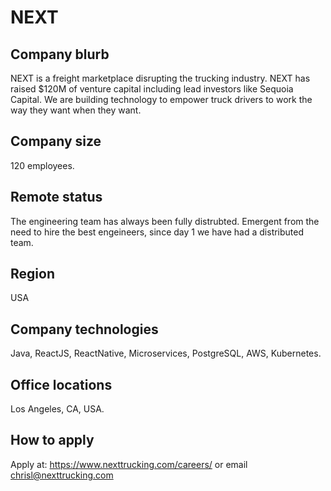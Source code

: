 # NEXT

## Company blurb

NEXT is a freight marketplace disrupting the trucking industry. NEXT has raised $120M of venture capital including lead investors like Sequoia Capital. We are building technology to empower truck drivers to work the way they want when they want.

## Company size

120 employees.

## Remote status

The engineering team has always been fully distrubted. Emergent from the need to hire the best engeineers, since day 1 we have had a distributed team. 
## Region

USA

## Company technologies

Java, ReactJS, ReactNative, Microservices, PostgreSQL, AWS, Kubernetes.

## Office locations

Los Angeles, CA, USA.

## How to apply

Apply at: https://www.nexttrucking.com/careers/ or email chrisl@nexttrucking.com
